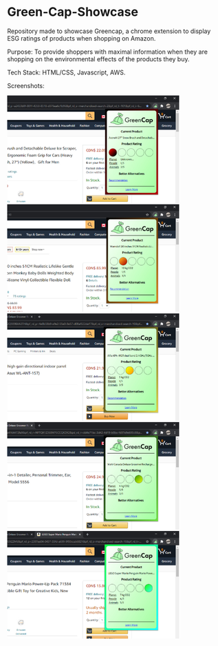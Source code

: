 # Green-Cap-Showcase
Repository made to showcase Greencap, a chrome extension to display ESG ratings of products when shopping on Amazon.

Purpose:
To provide shoppers with maximal information when they are shopping on the environmental effects of the products they buy.

Tech Stack: HTML/CSS, Javascript, AWS.

Screenshots:

<p float="left">
    <img src="https://github.com/Saad-usm/Green-Cap-Showcase/blob/main/screenshots/ss1.jpg?raw=true" height="250" width="auto">
    <img src="https://github.com/Saad-usm/Green-Cap-Showcase/blob/main/screenshots/ss2.jpg?raw=true" height="250" width="auto">
    <img src="https://github.com/Saad-usm/Green-Cap-Showcase/blob/main/screenshots/ss3.jpg?raw=true" height="250" width="auto">
    <img src="https://github.com/Saad-usm/Green-Cap-Showcase/blob/main/screenshots/ss4.jpg?raw=true" height="250" width="auto">
    <img src="https://github.com/Saad-usm/Green-Cap-Showcase/blob/main/screenshots/ss5.jpg?raw=true" height="250" width="auto">
</p>

